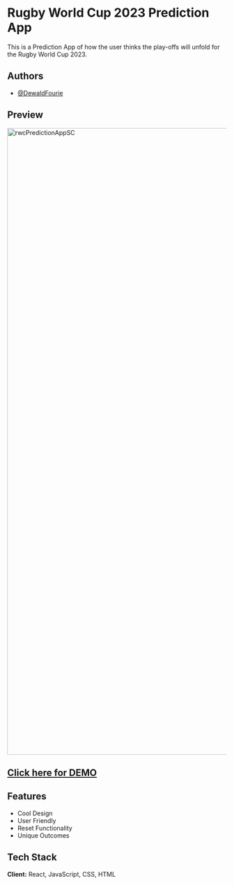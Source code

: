 # Rugby World Cup 2023 Prediction App 

This is a Prediction App of how the user thinks the play-offs will unfold for the Rugby World Cup 2023.

## Authors

- [@DewaldFourie](https://github.com/DewaldFourie)

## Preview
<img width="1440" alt="rwcPredictionAppSC" src="https://github.com/DewaldFourie/rwc-2023-predictions/assets/66355688/c731450b-2287-4c47-9f4d-d7a9a85cee21">


## [Click here for DEMO](rwc-2023-predictions.vercel.app)

## Features

- Cool Design 
- User Friendly
- Reset Functionality
- Unique Outcomes 

## Tech Stack

**Client:** React, JavaScript, CSS, HTML
